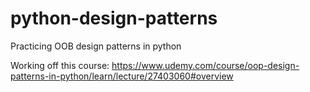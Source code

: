 # python-design-patterns
Practicing OOB design patterns in python


Working off this course:
https://www.udemy.com/course/oop-design-patterns-in-python/learn/lecture/27403060#overview